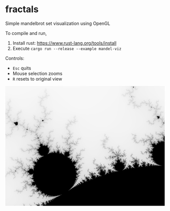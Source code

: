 # fractals
Simple mandelbrot set visualization using OpenGL


To compile and run,
1. Install rust: https://www.rust-lang.org/tools/install
1. Execute `cargo run --release --example mandel-viz`

Controls:
* `Esc` quits
* Mouse selection zooms
* `R` resets to original view

![alt text](mandel.png "Mandelbrot Set")
